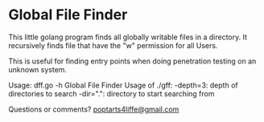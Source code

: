 Global File Finder
==================

This little golang program finds all globally writable files in a directory. It recursively finds file that have the "w" permission for all Users.

This is useful for finding entry points when doing penetration testing on an unknown system.

Usage: dff.go -h 
  Global File Finder
  Usage of ./gff:
    -depth=3: depth of directories to search
    -dir=".": directory to start searching from

Questions or comments? poptarts4liffe@gmail.com